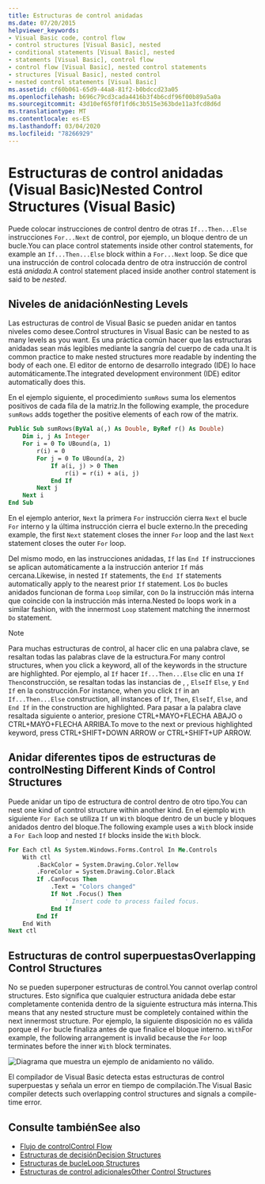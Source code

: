 ```yaml
---
title: Estructuras de control anidadas
ms.date: 07/20/2015
helpviewer_keywords:
- Visual Basic code, control flow
- control structures [Visual Basic], nested
- conditional statements [Visual Basic], nested
- statements [Visual Basic], control flow
- control flow [Visual Basic], nested control statements
- structures [Visual Basic], nested control
- nested control statements [Visual Basic]
ms.assetid: cf60b061-65d9-44a8-81f2-b0bdccd23a05
ms.openlocfilehash: b696c79cd3cada4416b3f4b6cdf96f00b89a5a0a
ms.sourcegitcommit: 43d10ef65f0f1fd6c3b515e363bde11a3fcd8d6d
ms.translationtype: MT
ms.contentlocale: es-ES
ms.lasthandoff: 03/04/2020
ms.locfileid: "78266929"
---
```

# <a name="nested-control-structures-visual-basic"></a><span data-ttu-id="2592d-102">Estructuras de control anidadas (Visual Basic)</span><span class="sxs-lookup"><span data-stu-id="2592d-102">Nested Control Structures (Visual Basic)</span></span>
<span data-ttu-id="2592d-103">Puede colocar instrucciones de control dentro de otras `If...Then...Else` instrucciones `For...Next` de control, por ejemplo, un bloque dentro de un bucle.</span><span class="sxs-lookup"><span data-stu-id="2592d-103">You can place control statements inside other control statements, for example an `If...Then...Else` block within a `For...Next` loop.</span></span> <span data-ttu-id="2592d-104">Se dice que una instrucción de control colocada dentro de otra instrucción de control está *anidada.*</span><span class="sxs-lookup"><span data-stu-id="2592d-104">A control statement placed inside another control statement is said to be *nested*.</span></span>  
  
## <a name="nesting-levels"></a><span data-ttu-id="2592d-105">Niveles de anidación</span><span class="sxs-lookup"><span data-stu-id="2592d-105">Nesting Levels</span></span>  
 <span data-ttu-id="2592d-106">Las estructuras de control de Visual Basic se pueden anidar en tantos niveles como desee.</span><span class="sxs-lookup"><span data-stu-id="2592d-106">Control structures in Visual Basic can be nested to as many levels as you want.</span></span> <span data-ttu-id="2592d-107">Es una práctica común hacer que las estructuras anidadas sean más legibles mediante la sangría del cuerpo de cada una.</span><span class="sxs-lookup"><span data-stu-id="2592d-107">It is common practice to make nested structures more readable by indenting the body of each one.</span></span> <span data-ttu-id="2592d-108">El editor de entorno de desarrollo integrado (IDE) lo hace automáticamente.</span><span class="sxs-lookup"><span data-stu-id="2592d-108">The integrated development environment (IDE) editor automatically does this.</span></span>  
  
 <span data-ttu-id="2592d-109">En el ejemplo siguiente, el procedimiento `sumRows` suma los elementos positivos de cada fila de la matriz.</span><span class="sxs-lookup"><span data-stu-id="2592d-109">In the following example, the procedure `sumRows` adds together the positive elements of each row of the matrix.</span></span>  
  
```vb
Public Sub sumRows(ByVal a(,) As Double, ByRef r() As Double)  
    Dim i, j As Integer  
    For i = 0 To UBound(a, 1)  
        r(i) = 0  
        For j = 0 To UBound(a, 2)  
            If a(i, j) > 0 Then  
                r(i) = r(i) + a(i, j)  
            End If  
        Next j  
    Next i  
End Sub  
```  
  
 <span data-ttu-id="2592d-110">En el ejemplo anterior, `Next` la primera `For` instrucción cierra `Next` el bucle `For` interno y la última instrucción cierra el bucle externo.</span><span class="sxs-lookup"><span data-stu-id="2592d-110">In the preceding example, the first `Next` statement closes the inner `For` loop and the last `Next` statement closes the outer `For` loop.</span></span>  
  
 <span data-ttu-id="2592d-111">Del mismo modo, en las instrucciones anidadas, `If` las `End If` instrucciones se aplican automáticamente a la instrucción anterior `If` más cercana.</span><span class="sxs-lookup"><span data-stu-id="2592d-111">Likewise, in nested `If` statements, the `End If` statements automatically apply to the nearest prior `If` statement.</span></span> <span data-ttu-id="2592d-112">Los `Do` bucles anidados funcionan de forma `Loop` similar, con `Do` la instrucción más interna que coincide con la instrucción más interna.</span><span class="sxs-lookup"><span data-stu-id="2592d-112">Nested `Do` loops work in a similar fashion, with the innermost `Loop` statement matching the innermost `Do` statement.</span></span>  
  
> [!NOTE]
> <span data-ttu-id="2592d-113">Para muchas estructuras de control, al hacer clic en una palabra clave, se resaltan todas las palabras clave de la estructura.</span><span class="sxs-lookup"><span data-stu-id="2592d-113">For many control structures, when you click a keyword, all of the keywords in the structure are highlighted.</span></span> <span data-ttu-id="2592d-114">Por ejemplo, al `If` hacer `If...Then...Else` clic en una `If` `Then`construcción, se resaltan todas las instancias de , , `ElseIf` `Else`, y `End If` en la construcción.</span><span class="sxs-lookup"><span data-stu-id="2592d-114">For instance, when you click `If` in an `If...Then...Else` construction, all instances of `If`, `Then`, `ElseIf`, `Else`, and `End If` in the construction are highlighted.</span></span> <span data-ttu-id="2592d-115">Para pasar a la palabra clave resaltada siguiente o anterior, presione CTRL+MAYO+FLECHA ABAJO o CTRL+MAYO+FLECHA ARRIBA.</span><span class="sxs-lookup"><span data-stu-id="2592d-115">To move to the next or previous highlighted keyword, press CTRL+SHIFT+DOWN ARROW or CTRL+SHIFT+UP ARROW.</span></span>  
  
## <a name="nesting-different-kinds-of-control-structures"></a><span data-ttu-id="2592d-116">Anidar diferentes tipos de estructuras de control</span><span class="sxs-lookup"><span data-stu-id="2592d-116">Nesting Different Kinds of Control Structures</span></span>  
 <span data-ttu-id="2592d-117">Puede anidar un tipo de estructura de control dentro de otro tipo.</span><span class="sxs-lookup"><span data-stu-id="2592d-117">You can nest one kind of control structure within another kind.</span></span> <span data-ttu-id="2592d-118">En el ejemplo `With` siguiente `For Each` se utiliza `If` un `With` bloque dentro de un bucle y bloques anidados dentro del bloque.</span><span class="sxs-lookup"><span data-stu-id="2592d-118">The following example uses a `With` block inside a `For Each` loop and nested `If` blocks inside the `With` block.</span></span>  
  
```vb
For Each ctl As System.Windows.Forms.Control In Me.Controls  
    With ctl  
        .BackColor = System.Drawing.Color.Yellow  
        .ForeColor = System.Drawing.Color.Black  
        If .CanFocus Then  
            .Text = "Colors changed"  
            If Not .Focus() Then  
                ' Insert code to process failed focus.  
            End If  
        End If  
    End With  
Next ctl  
```  
  
## <a name="overlapping-control-structures"></a><span data-ttu-id="2592d-119">Estructuras de control superpuestas</span><span class="sxs-lookup"><span data-stu-id="2592d-119">Overlapping Control Structures</span></span>  
 <span data-ttu-id="2592d-120">No se pueden superponer estructuras de control.</span><span class="sxs-lookup"><span data-stu-id="2592d-120">You cannot overlap control structures.</span></span> <span data-ttu-id="2592d-121">Esto significa que cualquier estructura anidada debe estar completamente contenida dentro de la siguiente estructura más interna.</span><span class="sxs-lookup"><span data-stu-id="2592d-121">This means that any nested structure must be completely contained within the next innermost structure.</span></span> <span data-ttu-id="2592d-122">Por ejemplo, la siguiente disposición no es válida porque el `For` bucle finaliza antes de que finalice el bloque interno. `With`</span><span class="sxs-lookup"><span data-stu-id="2592d-122">For example, the following arrangement is invalid because the `For` loop terminates before the inner `With` block terminates.</span></span>  
  
 ![Diagrama que muestra un ejemplo de anidamiento no válido.](./media/nested-control-structures/example-invalid-nesting.gif)
  
 <span data-ttu-id="2592d-124">El compilador de Visual Basic detecta estas estructuras de control superpuestas y señala un error en tiempo de compilación.</span><span class="sxs-lookup"><span data-stu-id="2592d-124">The Visual Basic compiler detects such overlapping control structures and signals a compile-time error.</span></span>  
  
## <a name="see-also"></a><span data-ttu-id="2592d-125">Consulte también</span><span class="sxs-lookup"><span data-stu-id="2592d-125">See also</span></span>

- [<span data-ttu-id="2592d-126">Flujo de control</span><span class="sxs-lookup"><span data-stu-id="2592d-126">Control Flow</span></span>](../../../../visual-basic/programming-guide/language-features/control-flow/index.md)
- [<span data-ttu-id="2592d-127">Estructuras de decisión</span><span class="sxs-lookup"><span data-stu-id="2592d-127">Decision Structures</span></span>](../../../../visual-basic/programming-guide/language-features/control-flow/decision-structures.md)
- [<span data-ttu-id="2592d-128">Estructuras de bucle</span><span class="sxs-lookup"><span data-stu-id="2592d-128">Loop Structures</span></span>](../../../../visual-basic/programming-guide/language-features/control-flow/loop-structures.md)
- [<span data-ttu-id="2592d-129">Estructuras de control adicionales</span><span class="sxs-lookup"><span data-stu-id="2592d-129">Other Control Structures</span></span>](../../../../visual-basic/programming-guide/language-features/control-flow/other-control-structures.md)
